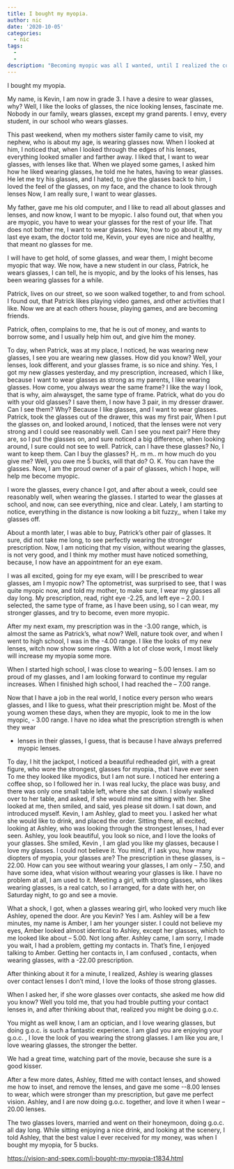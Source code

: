 ```yaml
---
title: I bought my myopia.
author: nic
date: '2020-10-05'
categories:
  - nic
tags:
  - 
  - 
description: "Becoming myopic was all I wanted, until I realized the consequences. Now, I can't see without glasses."
---
```

I bought my myopia.


My name, is Kevin, I am now in grade 3.
I have a desire to wear glasses, why?
Well, I like the looks of glasses, the nice looking lenses, fascinate me.
Nobody in our family, wears glasses, except my grand parents.
I envy, every student, in our school who wears glasses.


This past weekend, when my mothers sister family came to visit,
my nephew, who is about my age, is wearing glasses now.
When I looked at him, I noticed that, when I looked through the edges of his lenses, everything looked smaller and farther away.
I liked that, I want to wear glasses, with lenses like that.
When we played some games, I asked him how he liked wearing glasses, he told me he hates, having to wear glasses.
He let me try his glasses, and I hated, to give the glasses back to him,
I loved the feel of the glasses, on my face, and the chance to look through lenses
Now, I am really sure, I want to wear glasses.


My father, gave me his old computer, and I like to read all about glasses and lenses, and now know, I want to be myopic.
I also found out, that when you are myopic, you have to wear your glasses for the rest of your life.
That does not bother me, I want to wear glasses.
Now, how to go about it, at my last eye exam, the doctor told me, Kevin, your eyes are nice and healthy, that meant no glasses for me.


I will have to get hold, of some glasses, and wear them, I might become myopic that way.
We now, have a new student in our class, Patrick, he wears glasses, I can tell, he is myopic, and by the looks of his lenses, has been wearing glasses for a while.


Patrick, lives on our street, so we soon walked together, to and from school.
I found out, that Patrick likes playing video games, and other activities that I like.
Now we are at each others house, playing games, and are becoming friends. 


Patrick, often, complains to me, that he is out of money, and wants to borrow some, and I usually help him out, and give him the money.


To day, when Patrick, was at my place, I noticed, he was wearing new glasses, 
I see you are wearing new glasses.
How did you know?
Well, your lenses, look different, and your glasses frame, is so nice and shiny.
Yes, I got my new glasses yesterday, and my prescription, increased, which I like, because I want to wear glasses as strong as my parents, I like wearing glasses.
How come, you always wear the same frame?
I like the way I look, that is why, aim alwaysget, the same type of frame.
Patrick, what do you do with your old glasses?
I save them, I now have 3 pair, in my dresser drawer.
Can I see them?
Why?
Because I like glasses, and I want to wear glasses.
Patrick, took the glasses out of the drawer, this was my first pair, When I put the glasses on, and looked around, I noticed, that the lenses were not very strong and I could see reasonably well.
Can I see you next pair?
Here they are, so I put the glasses on, and sure noticed a big difference, when looking around, I sure could not see to well.
Patrick, can I have these glasses?
No, I want to keep them.
Can I buy the glasses?
H,. m m.. m how much do you give me?
Well, you owe me 5 bucks, will that do?
O. K. You can have the glasses.
Now, I am the proud owner of a pair of glasses, which I hope, will help me become myopic.


I wore the glasses, every chance I got, and after about a week, could see reasonably well, when wearing the glasses.
I started to wear the glasses at school, and now, can see everything, nice and clear.
Lately, I am starting to notice, everything in the distance is now looking a bit fuzzy,, when I take my glasses off.


About a month later, I was able to buy, Patrick’s other pair of glasses. 
It sure, did not take me long, to see perfectly wearing the stronger prescription.
Now, I am noticing that my vision, without wearing the glasses, is not very good, and I think my mother must have noticed something, because, I now have an appointment for an eye exam.


I was all excited, going for my eye exam, will I be prescribed to wear glasses, am I myopic now?
The optometrist, was surprised to see, that I was quite myopic now, and told my mother, to make sure, I wear my glasses all day long.
My prescription, read, right eye -2.25, and left eye – 2.00.
I selected, the same type of frame, as I have been using, so I can wear, my stronger glasses, and try to become, even more myopic.


After my next exam, my prescription was in the -3.00 range, which, is almost the same as Patrick’s, what now?
Well, nature took over, and when I went to high school, I was in 
the -4.00 range.
I like the looks of my new lenses, witch now show some rings.
With a lot of close work, I most likely will increase my myopia some more.


When I started high school, I was close to wearing – 5.00 lenses.
I am so proud of my glasses, and I am looking forward to continue my regular increases.
When I finished high school, I had reached the – 7.00 range.


Now that I have a job in the real world, I notice every person who wears glasses, and I like to guess, what their prescription might be.
Most of the young women these days, when they are myopic, look to me in the low myopic, - 3.00 range.
I have no idea what the prescription strength is when they wear
+ lenses in their glasses, I guess, that is because I have always preferred myopic lenses.




To day, I hit the jackpot, I noticed a beautiful redheaded girl, with a great figure, who wore the strongest, glasses for myopia., that
I have ever seen
To me they looked like myodics, but I am not sure.
I noticed her entering a coffee shop, so I followed her in.
I was real lucky, the place was busy, and there was only one small table left, where she sat down.
I slowly walked over to her table, and asked, if she would mind me sitting with her.
She looked at me, then smiled, and said, yes please sit down.
I sat down, and introduced myself. 
Kevin, I am Ashley, glad to meet you.
I asked her what she would like to drink, and placed the order.
Sitting there, all excited, looking at Ashley, who was looking through the strongest lenses, I had ever seen.
Ashley, you look beautiful, you look so nice, and I love the looks of your glasses.
She smiled, Kevin , I am glad you like my glasses, because I love my glasses.
I could not believe it.
You mind, if I ask you, how many diopters of myopia, your glasses are?
The prescription in these glasses, is – 22.00.
How can you see without wearing your glasses, I am only – 7.50,
and have some idea, what vision without wearing your glasses is like.
I have no problem at all, I am used to it.
Meeting a girl, with strong glasses, who likes wearing glasses, is a real catch, so I arranged, for a date with her, on Saturday night, to go and see a movie.


What a shock, I got, when a glasses wearing girl, who looked very much like Ashley, opened the door.
Are you Kevin?
Yes I am.
Ashley will be a few minutes, my name is Amber, I am her younger sister.
I could not believe my eyes, Amber looked almost identical to Ashley, except her glasses, which to me looked like about – 5.00.
Not long after. Ashley came, I am sorry, I made you wait, I had a problem, getting my contacts in.
That’s fine, I enjoyed talking to Amber.
Getting her contacts in, I am confused , contacts, when wearing glasses, with a -22.00 prescription.


After thinking about it for a minute, I realized, Ashley is wearing glasses over contact lenses
I don’t mind, I love the looks of those strong glasses.


When I asked her, if she wore glasses over contacts, she asked me how did you know?
Well you told me, that you had trouble putting your contact lenses in,
and after thinking about that, realized you might be doing g.o.c. 


You might as well know, I am an optician, and I love wearing glasses, but doing g.o.c. is such a fantastic experience.
I am glad you are enjoying your g.o.c. , I love the look of you wearing the strong glasses.
I am like you are, I love wearing glasses, the stronger the better.


We had a great time, watching part of the movie, because she sure is a good kisser.


After a few more dates, Ashley, fitted me with contact lenses, and showed me how to inset, and remove the lenses, and gave me some --8.00 lenses to wear, which were stronger than my prescription, 
but gave me perfect vision. 
Ashley, and I are now doing g.o.c. together, and love it when
I wear – 20.00 lenses.


The two glasses lovers, married and went on their honeymoon, doing g.o.c. all day long.
While sitting enjoying a nice drink, and looking at the scenery,
I told Ashley, that the best value I ever received for my money, was when I bought my myopia, for 5 bucks.

https://vision-and-spex.com/i-bought-my-myopia-t1834.html